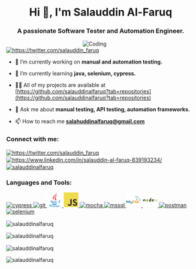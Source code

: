 <h1 align="center">Hi 👋, I'm Salauddin Al-Faruq</h1>
<h3 align="center">A passionate Software Tester and Automation Engineer.</h3>
<img align="right" alt="Coding" width="300" src="https://i.pinimg.com/originals/50/83/e0/5083e0a2a7dcaae07c142e8b87036a27.gif">

<p align="left"> <a href="https://twitter.com/https://twitter.com/salauddin_faruq" target="blank"><img src="https://img.shields.io/twitter/follow/https://twitter.com/salauddin_faruq?logo=twitter&style=for-the-badge" alt="https://twitter.com/salauddin_faruq" /></a> </p>

- 🔭 I’m currently working on **manual and automation testing.**

- 🌱 I’m currently learning **java, selenium, cypress.**

- 👨‍💻 All of my projects are available at [https://github.com/salauddinalfaruq?tab=repositories](https://github.com/salauddinalfaruq?tab=repositories)

- 💬 Ask me about **manual testing, API testing, automation frameworks.**

- 📫 How to reach me **salahuddinalfaruq@gmail.com**

<h3 align="left">Connect with me:</h3>
<p align="left">
<a href="https://twitter.com/https://twitter.com/salauddin_faruq" target="blank"><img align="center" src="https://raw.githubusercontent.com/rahuldkjain/github-profile-readme-generator/master/src/images/icons/Social/twitter.svg" alt="https://twitter.com/salauddin_faruq" height="30" width="40" /></a>
<a href="https://linkedin.com/in/https://www.linkedin.com/in/salauddin-al-faruq-839193234/" target="blank"><img align="center" src="https://raw.githubusercontent.com/rahuldkjain/github-profile-readme-generator/master/src/images/icons/Social/linked-in-alt.svg" alt="https://www.linkedin.com/in/salauddin-al-faruq-839193234/" height="30" width="40" /></a>
<a href="https://fb.com/salauddinalfaruq" target="blank"><img align="center" src="https://raw.githubusercontent.com/rahuldkjain/github-profile-readme-generator/master/src/images/icons/Social/facebook.svg" alt="salauddinalfaruq" height="30" width="40" /></a>
</p>

<h3 align="left">Languages and Tools:</h3>
<p align="left"> <a href="https://www.cypress.io" target="_blank" rel="noreferrer"> <img src="https://raw.githubusercontent.com/simple-icons/simple-icons/6e46ec1fc23b60c8fd0d2f2ff46db82e16dbd75f/icons/cypress.svg" alt="cypress" width="40" height="40"/> </a> <a href="https://git-scm.com/" target="_blank" rel="noreferrer"> <img src="https://www.vectorlogo.zone/logos/git-scm/git-scm-icon.svg" alt="git" width="40" height="40"/> </a> <a href="https://www.java.com" target="_blank" rel="noreferrer"> <img src="https://raw.githubusercontent.com/devicons/devicon/master/icons/java/java-original.svg" alt="java" width="40" height="40"/> </a> <a href="https://developer.mozilla.org/en-US/docs/Web/JavaScript" target="_blank" rel="noreferrer"> <img src="https://raw.githubusercontent.com/devicons/devicon/master/icons/javascript/javascript-original.svg" alt="javascript" width="40" height="40"/> </a> <a href="https://mochajs.org" target="_blank" rel="noreferrer"> <img src="https://www.vectorlogo.zone/logos/mochajs/mochajs-icon.svg" alt="mocha" width="40" height="40"/> </a> <a href="https://www.microsoft.com/en-us/sql-server" target="_blank" rel="noreferrer"> <img src="https://www.svgrepo.com/show/303229/microsoft-sql-server-logo.svg" alt="mssql" width="40" height="40"/> </a> <a href="https://www.mysql.com/" target="_blank" rel="noreferrer"> <img src="https://raw.githubusercontent.com/devicons/devicon/master/icons/mysql/mysql-original-wordmark.svg" alt="mysql" width="40" height="40"/> </a> <a href="https://nodejs.org" target="_blank" rel="noreferrer"> <img src="https://raw.githubusercontent.com/devicons/devicon/master/icons/nodejs/nodejs-original-wordmark.svg" alt="nodejs" width="40" height="40"/> </a> <a href="https://postman.com" target="_blank" rel="noreferrer"> <img src="https://www.vectorlogo.zone/logos/getpostman/getpostman-icon.svg" alt="postman" width="40" height="40"/> </a> <a href="https://www.selenium.dev" target="_blank" rel="noreferrer"> <img src="https://raw.githubusercontent.com/detain/svg-logos/780f25886640cef088af994181646db2f6b1a3f8/svg/selenium-logo.svg" alt="selenium" width="40" height="40"/> </a> </p>

<p><img align="center" src="https://github-readme-stats.vercel.app/api/top-langs?username=salauddinalfaruq&show_icons=true&locale=en&layout=compact&theme=dark" alt="salauddinalfaruq" /></p>

<p><img align="center" src="https://github-readme-stats.vercel.app/api?username=salauddinalfaruq&show_icons=true&locale=en&hide=contribs,prs&theme=tokyonight" alt="salauddinalfaruq" /></p>

<p><img align="center" src="https://github-readme-streak-stats.herokuapp.com/?user=salauddinalfaruq&theme=dark" alt="salauddinalfaruq" /></p>

<p align="left"> <img src="https://komarev.com/ghpvc/?username=salauddinalfaruq&label=Profile%20views&color=0e75b6&style=flat" alt="salauddinalfaruq" /> </p>

